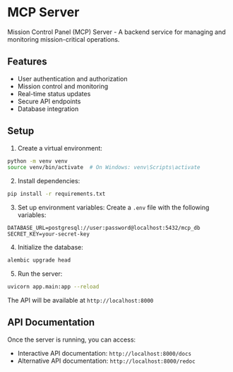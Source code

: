 # MCP Server

Mission Control Panel (MCP) Server - A backend service for managing and monitoring mission-critical operations.

## Features

- User authentication and authorization
- Mission control and monitoring
- Real-time status updates
- Secure API endpoints
- Database integration

## Setup

1. Create a virtual environment:
```bash
python -m venv venv
source venv/bin/activate  # On Windows: venv\Scripts\activate
```

2. Install dependencies:
```bash
pip install -r requirements.txt
```

3. Set up environment variables:
Create a `.env` file with the following variables:
```
DATABASE_URL=postgresql://user:password@localhost:5432/mcp_db
SECRET_KEY=your-secret-key
```

4. Initialize the database:
```bash
alembic upgrade head
```

5. Run the server:
```bash
uvicorn app.main:app --reload
```

The API will be available at `http://localhost:8000`

## API Documentation

Once the server is running, you can access:
- Interactive API documentation: `http://localhost:8000/docs`
- Alternative API documentation: `http://localhost:8000/redoc` 
